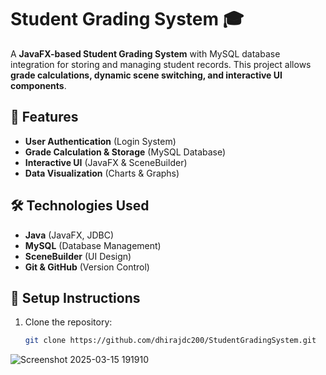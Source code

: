 # Student Grading System 🎓

A **JavaFX-based Student Grading System** with MySQL database integration for storing and managing student records. This project allows **grade calculations, dynamic scene switching, and interactive UI components**.

## 🚀 Features
- **User Authentication** (Login System)
- **Grade Calculation & Storage** (MySQL Database)
- **Interactive UI** (JavaFX & SceneBuilder)
- **Data Visualization** (Charts & Graphs)

## 🛠 Technologies Used
- **Java** (JavaFX, JDBC)
- **MySQL** (Database Management)
- **SceneBuilder** (UI Design)
- **Git & GitHub** (Version Control)

## 📌 Setup Instructions
1. Clone the repository:
   ```bash
   git clone https://github.com/dhirajdc200/StudentGradingSystem.git
![Screenshot 2025-03-15 191910](https://github.com/user-attachments/assets/b888663e-5bd1-400a-acdd-c16a9a6e4cb3)

